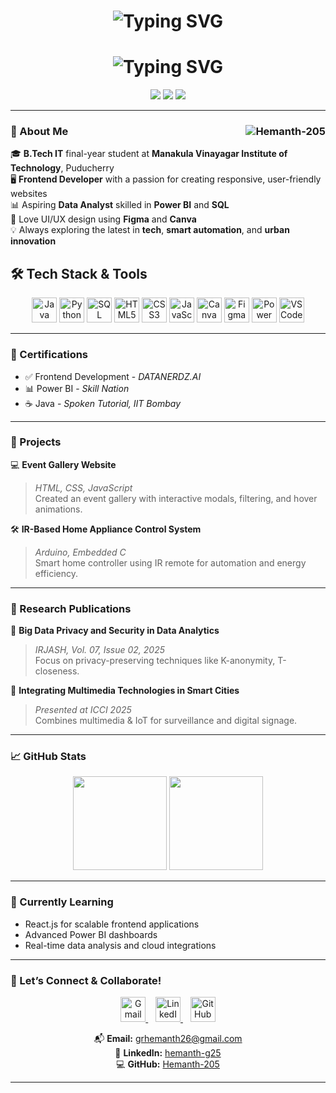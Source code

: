  <h1 align="center">
  <img src="https://readme-typing-svg.demolab.com?font=Fira+Code&weight=600&size=26&pause=1000&color=3DB2FF&center=true&vCenter=true&random=false&width=435&lines=Hi+%F0%9F%91%8B%2C+I'm+Hemanth+G;" alt="Typing SVG" />
</h1>
<h1 align="center">
  <img src="https://readme-typing-svg.demolab.com?font=Fira+Code&weight=600&size=26&pause=1000&color=3DB2FF&center=true&vCenter=true&random=false&width=600&lines=Frontend+Developer;UI%2FUX+Designer;Data+Analytics+Enthusiast" alt="Typing SVG" />
</h1>
<p align="center">
  <a href="mailto:grhemanth26@gmail.com"><img src="https://img.shields.io/badge/Email-D14836?style=for-the-badge&logo=gmail&logoColor=white" /></a>
  <a href="https://www.linkedin.com/in/hemanth-g25"><img src="https://img.shields.io/badge/LinkedIn-0077B5?style=for-the-badge&logo=linkedin&logoColor=white" /></a>
  <a href="https://github.com/Hemanth-205"><img src="https://img.shields.io/badge/GitHub-100000?style=for-the-badge&logo=github&logoColor=white" /></a>
</p>

---

### 🌟 About Me <img align="right" src="https://komarev.com/ghpvc/?username=Hemanth-205&label=Profile+Views&color=blue&style=plastic" alt="Hemanth-205" />

🎓 **B.Tech IT** final-year student at **Manakula Vinayagar Institute of Technology**, Puducherry  
🖥️ **Frontend Developer** with a passion for creating responsive, user-friendly websites  
📊 Aspiring **Data Analyst** skilled in **Power BI** and **SQL**  
🎨 Love UI/UX design using **Figma** and **Canva**  
💡 Always exploring the latest in **tech**, **smart automation**, and **urban innovation**


## 🛠 Tech Stack & Tools

<p align="center">
  <img src="https://cdn.jsdelivr.net/gh/devicons/devicon/icons/java/java-original.svg" height="40" alt="Java" />
  <img src="https://cdn.jsdelivr.net/gh/devicons/devicon/icons/python/python-original.svg" height="40" alt="Python" />
  <img src="https://cdn.simpleicons.org/mysql/4479A1" height="40" alt="SQL" />
  <img src="https://cdn.jsdelivr.net/gh/devicons/devicon/icons/html5/html5-original.svg" height="40" alt="HTML5" />
  <img src="https://cdn.jsdelivr.net/gh/devicons/devicon/icons/css3/css3-original.svg" height="40" alt="CSS3" />
  <img src="https://cdn.jsdelivr.net/gh/devicons/devicon/icons/javascript/javascript-original.svg" height="40" alt="JavaScript" />
  <img src="https://cdn.simpleicons.org/canva/00C4CC" height="40" alt="Canva" />
  <img src="https://cdn.simpleicons.org/figma/F24E1E" height="40" alt="Figma" />
  <img src="https://upload.wikimedia.org/wikipedia/commons/c/cf/New_Power_BI_Logo.svg" height="40" alt="Power BI" />
  <img src="https://cdn.jsdelivr.net/gh/devicons/devicon/icons/vscode/vscode-original.svg" height="40" alt="VSCode" />
</p>

 
---

### 🏅 Certifications

- ✅ Frontend Development - *DATANERDZ.AI*  
- 📊 Power BI - *Skill Nation*  
- ☕ Java - *Spoken Tutorial, IIT Bombay*

---

### 🚀 Projects

💻 **Event Gallery Website**  
> _HTML, CSS, JavaScript_  
> Created an event gallery with interactive modals, filtering, and hover animations.

🛠️ **IR-Based Home Appliance Control System**  
> _Arduino, Embedded C_  
> Smart home controller using IR remote for automation and energy efficiency.

---

### 📰 Research Publications

📘 **Big Data Privacy and Security in Data Analytics**  
> _IRJASH, Vol. 07, Issue 02, 2025_  
> Focus on privacy-preserving techniques like K-anonymity, T-closeness.

📘 **Integrating Multimedia Technologies in Smart Cities**  
> _Presented at ICCI 2025_  
> Combines multimedia & IoT for surveillance and digital signage.

---

### 📈 GitHub Stats

<p align="center">
  <img src="https://github-readme-stats.vercel.app/api?username=Hemanth-205&show_icons=true&theme=react" height="150" />
  <img src="https://github-readme-stats.vercel.app/api/top-langs/?username=Hemanth-205&layout=compact&theme=react" height="150"/>
</p>

---

### 🌱 Currently Learning

- React.js for scalable frontend applications  
- Advanced Power BI dashboards  
- Real-time data analysis and cloud integrations  

---

### 🔗 Let’s Connect & Collaborate!

<p align="center">
  <a href="mailto:grhemanth26@gmail.com">
    <img src="https://raw.githubusercontent.com/gauravghongde/social-icons/master/PNG/Color/Gmail.png" height="40" alt="Gmail" title="Send me an Email" />
  </a>&nbsp;&nbsp;
  <a href="https://www.linkedin.com/in/hemanth-g25" target="_blank">
    <img src="https://raw.githubusercontent.com/gauravghongde/social-icons/master/PNG/Color/LinkedIN.png" height="40" alt="LinkedIn" title="Connect on LinkedIn" />
  </a>&nbsp;&nbsp;
  <a href="https://github.com/Hemanth-205" target="_blank">
    <img src="https://raw.githubusercontent.com/gauravghongde/social-icons/master/PNG/Color/Github.png" height="40" alt="GitHub" title="Check out my GitHub" />
  </a>
</p>

<p align="center">
  📬 <strong>Email:</strong> <a href="mailto:grhemanth26@gmail.com">grhemanth26@gmail.com</a><br>
  🔗 <strong>LinkedIn:</strong> <a href="https://www.linkedin.com/in/hemanth-g25">hemanth-g25</a><br>
  💻 <strong>GitHub:</strong> <a href="https://github.com/Hemanth-205">Hemanth-205</a>
</p>


---
